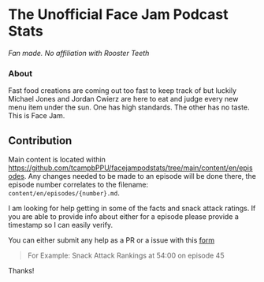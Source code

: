 # The Unofficial Face Jam Podcast Stats

_Fan made. No affiliation with Rooster Teeth_

### About

Fast food creations are coming out too fast to keep track of but luckily Michael Jones and Jordan Cwierz are here to eat and judge every new menu item under the sun. One has high standards. The other has no taste. This is Face Jam.

## Contribution

Main content is located within https://github.com/tcampbPPU/facejampodstats/tree/main/content/en/episodes. Any changes needed to be made to an episode will be done there, the episode number correlates to the filename: `content/en/episodes/{number}.md`.

I am looking for help getting in some of the facts and snack attack ratings. If you are able to provide info about either for a episode please provide a timestamp so I can easily verify.

You can either submit any help as a PR or a issue with this [form](https://github.com/tcampbPPU/facejampodstats/issues/new?assignees=&labels=episode&template=EPISODE-STAT.yml&title=%5BEpisode+Statistic%5D) 

> For Example: Snack Attack Rankings at 54:00 on episode 45

Thanks!
